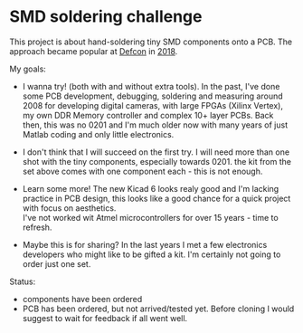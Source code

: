 # SMD soldering challenge


This project is about hand-soldering tiny SMD components onto a PCB.
The approach became popular at [Defcon](https://dchhv.org/events/smdsolderchallenge.html) in [2018](https://hackaday.com/2018/08/02/smd-soldering-challenge-lands-at-def-con/).


My goals:
- I wanna try! (both with and without extra tools).
  In the past, I've done some PCB development, debugging, soldering and measuring around 2008 for developing digital cameras, with large FPGAs (Xilinx Vertex), my own DDR Memory controller and complex 10+ layer PCBs. Back then, this was no 0201 and I'm much older now with many years of just Matlab coding and only little electronics.
  

- I don't think that I will succeed on the first try.
  I will need more than one shot with the tiny components, especially towards 0201. 
  the kit from the set above comes with one component each - this is not enough.

- Learn some more! 
  The new Kicad 6 looks realy good and I'm lacking practice in PCB design, this looks like a good chance for a quick project with focus on aesthetics.   
  I've not worked wit Atmel microcontrollers for over 15 years - time to refresh.
  
- Maybe this is for sharing?
  In the last years I met a few electronics developers who might like to be gifted a kit. I'm certainly not going to order just one set.
  
  
  
  
Status:
- components have been ordered
- PCB has been ordered, but not arrived/tested yet. Before cloning I would suggest to wait for feedback if all went well.  





